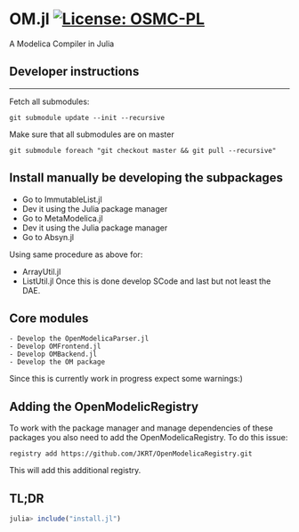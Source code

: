 # OM.jl [![License: OSMC-PL](https://img.shields.io/badge/license-OSMC--PL-lightgrey.svg)](OSMC-License.txt)
A Modelica Compiler in Julia


## Developer instructions 
---

Fetch all submodules:

```
git submodule update --init --recursive
```

Make sure that all submodules are on master

```
git submodule foreach "git checkout master && git pull --recursive"
```

## Install manually be developing the subpackages

  - Go to ImmutableList.jl 
  - Dev it using the Julia package manager
  - Go to MetaModelica.jl 
  - Dev it using the Julia package manager
  - Go to Absyn.jl

Using same procedure as above for:
  - ArrayUtil.jl 
  - ListUtil.jl
Once this is done develop SCode and last but not least the DAE.

## Core modules
	- Develop the OpenModelicaParser.jl
	- Develop OMFrontend.jl
	- Develop OMBackend.jl
	- Develop the OM package 

Since this is currently work in progress expect some warnings:) 

## Adding the OpenModelicRegistry
To work with the package manager and manage dependencies of these packages 
you also need to add the OpenModelicaRegistry. 
To do this issue: 
```
registry add https://github.com/JKRT/OpenModelicaRegistry.git
```
This will add this additional registry. 

## TL;DR
```julia
julia> include("install.jl")
```
